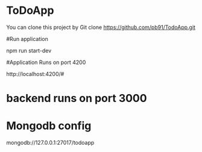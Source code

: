 # ToDoApp

You can clone this project by Git clone https://github.com/pb91/TodoApp.git

#Run application 

npm run start-dev

#Application Runs on port 4200

http://localhost:4200/#

# backend runs on port 3000

# Mongodb config

mongodb://127.0.0.1:27017/todoapp